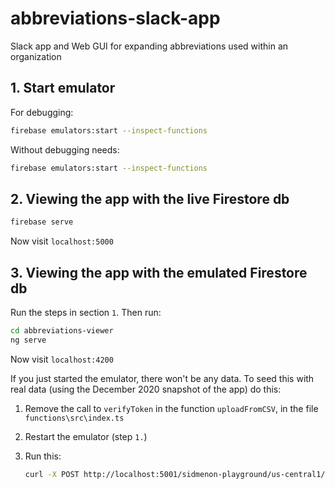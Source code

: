 # abbreviations-slack-app
Slack app and Web GUI for expanding abbreviations used within an organization


## 1. Start emulator

For debugging:

```sh
firebase emulators:start --inspect-functions
```

Without debugging needs:

```sh
firebase emulators:start --inspect-functions
```

## 2. Viewing the app with the live Firestore db

```sh
firebase serve
```

Now visit `localhost:5000`


## 3. Viewing the app with the emulated Firestore db

Run the steps in section `1`. Then run:

```sh
cd abbreviations-viewer
ng serve
```

Now visit `localhost:4200`


If you just started the emulator, there won't be any data. To seed this with real data (using the December 2020 snapshot of the app) do this:

1. Remove the call to `verifyToken` in the function `uploadFromCSV`, in the file `functions\src\index.ts`
1. Restart the emulator (step `1.`)
1. Run this:

    ```sh
    curl -X POST http://localhost:5001/sidmenon-playground/us-central1/uploadFromCSV
    ```
